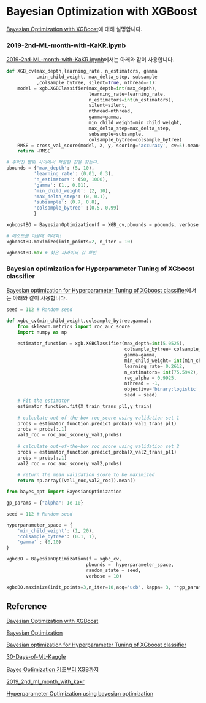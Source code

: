 # Bayesian Optimization with XGBoost

[Bayesian Optimization with XGBoost](https://www.kaggle.com/code/lucamassaron/tutorial-bayesian-optimization-with-xgboost)에 대해 설명합니다. 

### 2019-2nd-ML-month-with-KaKR.ipynb

[2019-2nd-ML-month-with-KaKR.ipynb](https://github.com/kyopark2014/ML-Algorithms/blob/main/kaggle/bayesian-optimization-with-xgboost/2019-2nd-ML-month-with-KaKR/2019-2nd-ML-month-with-KaKR.ipynb)에서는 아래와 같이 사용합니다. 

```python
def XGB_cv(max_depth,learning_rate, n_estimators, gamma
           ,min_child_weight, max_delta_step, subsample
           ,colsample_bytree, silent=True, nthread=-1):
    model = xgb.XGBClassifier(max_depth=int(max_depth),
                              learning_rate=learning_rate,
                              n_estimators=int(n_estimators),
                              silent=silent,
                              nthread=nthread,
                              gamma=gamma,
                              min_child_weight=min_child_weight,
                              max_delta_step=max_delta_step,
                              subsample=subsample,
                              colsample_bytree=colsample_bytree)
    RMSE = cross_val_score(model, X, y, scoring='accuracy', cv=5).mean()
    return -RMSE

# 주어진 범위 사이에서 적절한 값을 찾는다.
pbounds = {'max_depth': (5, 10),
          'learning_rate': (0.01, 0.3),
          'n_estimators': (50, 1000),
          'gamma': (1., 0.01),
          'min_child_weight': (2, 10),
          'max_delta_step': (0, 0.1),
          'subsample': (0.7, 0.8),
          'colsample_bytree' :(0.5, 0.99)
          }

xgboostBO = BayesianOptimization(f = XGB_cv,pbounds = pbounds, verbose = 2, random_state = 1 )

# 메소드를 이용해 최대화!
xgboostBO.maximize(init_points=2, n_iter = 10)

xgboostBO.max # 찾은 파라미터 값 확인
```

### Bayesian optimization for Hyperparameter Tuning of XGboost classifier

[Bayesian optimization for Hyperparameter Tuning of XGboost classifier](https://ayguno.github.io/curious/portfolio/bayesian_optimization.html)에서는 아래와 같이 사용합니다. 

```python
seed = 112 # Random seed

def xgbc_cv(min_child_weight,colsample_bytree,gamma):
    from sklearn.metrics import roc_auc_score
    import numpy as np
    
    estimator_function = xgb.XGBClassifier(max_depth=int(5.0525),
                                           colsample_bytree= colsample_bytree,
                                           gamma=gamma,
                                           min_child_weight= int(min_child_weight),
                                           learning_rate= 0.2612,
                                           n_estimators= int(75.5942),
                                           reg_alpha = 0.9925,
                                           nthread = -1,
                                           objective='binary:logistic',
                                           seed = seed)
    # Fit the estimator
    estimator_function.fit(X_train_trans_pl1,y_train)
    
    # calculate out-of-the-box roc_score using validation set 1
    probs = estimator_function.predict_proba(X_val1_trans_pl1)
    probs = probs[:,1]
    val1_roc = roc_auc_score(y_val1,probs)
    
    # calculate out-of-the-box roc_score using validation set 2
    probs = estimator_function.predict_proba(X_val2_trans_pl1)
    probs = probs[:,1]
    val2_roc = roc_auc_score(y_val2,probs)
    
    # return the mean validation score to be maximized 
    return np.array([val1_roc,val2_roc]).mean()

from bayes_opt import BayesianOptimization

gp_params = {"alpha": 1e-10}

seed = 112 # Random seed

hyperparameter_space = {
    'min_child_weight': (1, 20),
    'colsample_bytree': (0.1, 1),
    'gamma' : (0,10)
}

xgbcBO = BayesianOptimization(f = xgbc_cv, 
                             pbounds =  hyperparameter_space,
                             random_state = seed,
                             verbose = 10)

xgbcBO.maximize(init_points=3,n_iter=10,acq='ucb', kappa= 3, **gp_params)
```


## Reference 

[Bayesian Optimization with XGBoost](https://www.kaggle.com/code/lucamassaron/tutorial-bayesian-optimization-with-xgboost)

[Bayesian Optimization](https://github.com/fmfn/BayesianOptimization)

[Bayesian optimization for Hyperparameter Tuning of XGboost classifier](https://ayguno.github.io/curious/portfolio/bayesian_optimization.html)


[30-Days-of-ML-Kaggle](https://github.com/rojaAchary/30-Days-of-ML-Kaggle)

[Bayes Optimization 기초부터 XGB까지](https://www.kaggle.com/code/toastls93/bayes-optimization-xgb/notebook)

[2019_2nd_ml_month_with_kakr](https://github.com/noveline4530/2019_2nd_ml_month_with_kakr)

[Hyperparameter Optimization using bayesian optimization](https://medium.com/spikelab/hyperparameter-optimization-using-bayesian-optimization-f1f393dcd36d)
